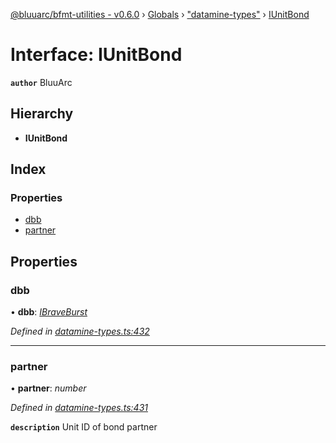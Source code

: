 [@bluuarc/bfmt-utilities - v0.6.0](../README.md) › [Globals](../globals.md) › ["datamine-types"](../modules/_datamine_types_.md) › [IUnitBond](_datamine_types_.iunitbond.md)

# Interface: IUnitBond

**`author`** BluuArc

## Hierarchy

* **IUnitBond**

## Index

### Properties

* [dbb](_datamine_types_.iunitbond.md#dbb)
* [partner](_datamine_types_.iunitbond.md#partner)

## Properties

###  dbb

• **dbb**: *[IBraveBurst](_datamine_types_.ibraveburst.md)*

*Defined in [datamine-types.ts:432](https://github.com/BluuArc/bfmt-utilities/blob/master/src/datamine-types.ts#L432)*

___

###  partner

• **partner**: *number*

*Defined in [datamine-types.ts:431](https://github.com/BluuArc/bfmt-utilities/blob/master/src/datamine-types.ts#L431)*

**`description`** Unit ID of bond partner
